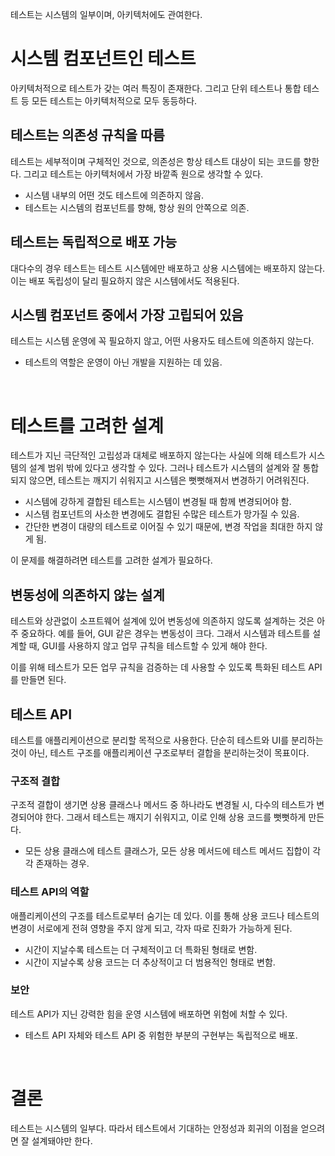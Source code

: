 테스트는 시스템의 일부이며, 아키텍처에도 관여한다.

# 시스템 컴포넌트인 테스트

아키텍처적으로 테스트가 갖는 여러 특징이 존재한다. 그리고 단위 테스트나 통합 테스트 등 모든 테스트는 아키텍처적으로 모두 동등하다. 

## 테스트는 의존성 규칙을 따름

테스트는 세부적이며 구체적인 것으로, 의존성은 항상 테스트 대상이 되는 코드를 향한다. 그리고 테스트는 아키텍처에서 가장 바깥족 원으로 생각할 수 있다.

* 시스템 내부의 어떤 것도 테스트에 의존하지 않음.
* 테스트는 시스템의 컴포넌트를 향해, 항상 원의 안쪽으로 의존.

## 테스트는 독립적으로 배포 가능

대다수의 경우 테스트는 테스트 시스템에만 배포하고 상용 시스템에는 배포하지 않는다. 이는 배포 독립성이 달리 필요하지 않은 시스템에서도 적용된다.

## 시스템 컴포넌트 중에서 가장 고립되어 있음

테스트는 시스템 운영에 꼭 필요하지 않고, 어떤 사용자도 테스트에 의존하지 않는다. 

* 테스트의 역할은 운영이 아닌 개발을 지원하는 데 있음.

<br/>

# 테스트를 고려한 설계

테스트가 지닌 극단적인 고립성과 대체로 배포하지 않는다는 사실에 의해 테스트가 시스템의 설계 범위 밖에 있다고 생각할 수 있다. 그러나 테스트가 시스템의 설계와 잘 통합되지 않으면, 테스트는 깨지기 쉬워지고 시스템은 뻣뻣해져서 변경하기 어려워진다.

* 시스템에 강하게 결합된 테스트는 시스템이 변경될 때 함께 변경되어야 함.
* 시스템 컴포넌트의 사소한 변경에도 결합된 수많은 테스트가 망가질 수 있음.
* 간단한 변경이 대량의 테스트로 이어질 수 있기 때문에, 변경 작업을 최대한 하지 않게 됨.

이 문제를 해결하려면 테스트를 고려한 설계가 필요하다.

## 변동성에 의존하지 않는 설계

테스트와 상관없이 소프트웨어 설계에 있어 변동성에 의존하지 않도록 설계하는 것은 아주 중요하다. 예를 들어, GUI 같은 경우는 변동성이 크다. 그래서 시스템과 테스트를 설계할 때, GUI를 사용하지 않고 업무 규칙을 테스트할 수 있게 해야 한다.

이를 위해 테스트가 모든 업무 규칙을 검증하는 데 사용할 수 있도록 특화된 테스트 API를 만들면 된다.

## 테스트 API

테스트를 애플리케이션으로 분리할 목적으로 사용한다. 단순히 테스트와 UI를 분리하는것이 아닌, 테스트 구조를 애플리케이션 구조로부터 결합을 분리하는것이 목표이다.

### 구조적 결합

구조적 결합이 생기면 상용 클래스나 메서드 중 하나라도 변경될 시, 다수의 테스트가 변경되어야 한다. 그래서 테스트는 깨지기 쉬워지고, 이로 인해 상용 코드를 뻣뻣하게 만든다.

* 모든 상용 클래스에 테스트 클래스가, 모든 상용 메서드에 테스트 메서드 집합이 각각 존재하는 경우.

### 테스트 API의 역할

애플리케이션의 구조를 테스트로부터 숨기는 데 있다. 이를 통해 상용 코드나 테스트의 변경이 서로에게 전혀 영향을 주지 않게 되고, 각자 따로 진화가 가능하게 된다.

* 시간이 지날수록 테스트는 더 구체적이고 더 특화된 형태로 변함.
* 시간이 지날수록 상용 코드는 더 추상적이고 더 범용적인 형태로 변함.

### 보안

테스트 API가 지닌 강력한 힘을 운영 시스템에 배포하면 위험에 처할 수 있다.

* 테스트 API 자체와 테스트 API 중 위험한 부분의 구현부는 독립적으로 배포.

<br/>

# 결론

테스트는 시스템의 일부다. 따라서 테스트에서 기대하는 안정성과 회귀의 이점을 얻으려면 잘 설계돼야만 한다. 